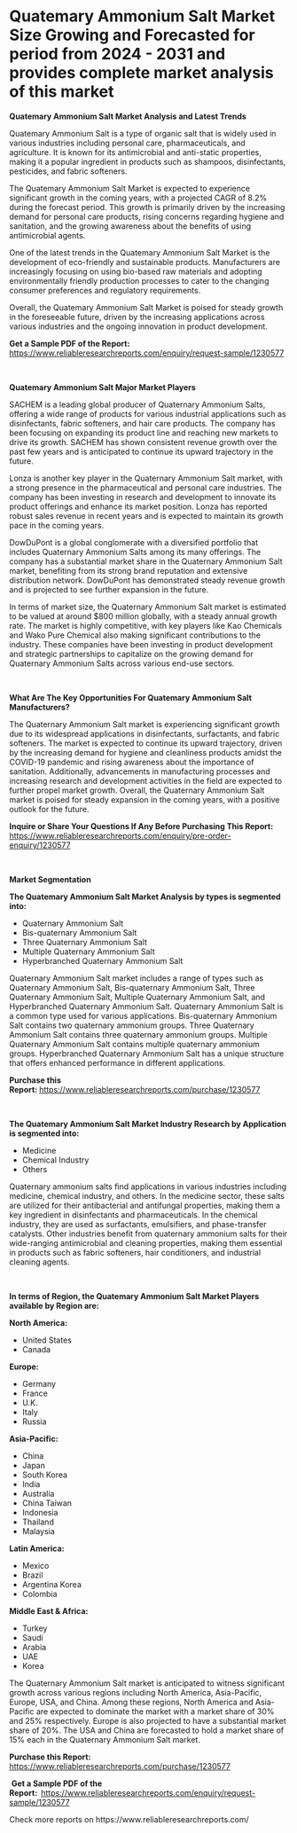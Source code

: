 <p><h1>Quatemary Ammonium Salt Market Size Growing and Forecasted for period from 2024 - 2031 and provides complete market analysis of this market</h1></p><p><strong>Quatemary Ammonium Salt Market Analysis and Latest Trends</strong></p>
<p><p>Quatemary Ammonium Salt is a type of organic salt that is widely used in various industries including personal care, pharmaceuticals, and agriculture. It is known for its antimicrobial and anti-static properties, making it a popular ingredient in products such as shampoos, disinfectants, pesticides, and fabric softeners.</p><p>The Quatemary Ammonium Salt Market is expected to experience significant growth in the coming years, with a projected CAGR of 8.2% during the forecast period. This growth is primarily driven by the increasing demand for personal care products, rising concerns regarding hygiene and sanitation, and the growing awareness about the benefits of using antimicrobial agents.</p><p>One of the latest trends in the Quatemary Ammonium Salt Market is the development of eco-friendly and sustainable products. Manufacturers are increasingly focusing on using bio-based raw materials and adopting environmentally friendly production processes to cater to the changing consumer preferences and regulatory requirements.</p><p>Overall, the Quatemary Ammonium Salt Market is poised for steady growth in the foreseeable future, driven by the increasing applications across various industries and the ongoing innovation in product development.</p></p>
<p><strong>Get a Sample PDF of the Report:&nbsp;</strong> <a href="https://www.reliableresearchreports.com/enquiry/request-sample/1230577">https://www.reliableresearchreports.com/enquiry/request-sample/1230577</a></p>
<p>&nbsp;</p>
<p><strong>Quatemary Ammonium Salt Major Market Players</strong></p>
<p><p>SACHEM is a leading global producer of Quaternary Ammonium Salts, offering a wide range of products for various industrial applications such as disinfectants, fabric softeners, and hair care products. The company has been focusing on expanding its product line and reaching new markets to drive its growth. SACHEM has shown consistent revenue growth over the past few years and is anticipated to continue its upward trajectory in the future.</p><p>Lonza is another key player in the Quaternary Ammonium Salt market, with a strong presence in the pharmaceutical and personal care industries. The company has been investing in research and development to innovate its product offerings and enhance its market position. Lonza has reported robust sales revenue in recent years and is expected to maintain its growth pace in the coming years.</p><p>DowDuPont is a global conglomerate with a diversified portfolio that includes Quaternary Ammonium Salts among its many offerings. The company has a substantial market share in the Quaternary Ammonium Salt market, benefiting from its strong brand reputation and extensive distribution network. DowDuPont has demonstrated steady revenue growth and is projected to see further expansion in the future.</p><p>In terms of market size, the Quaternary Ammonium Salt market is estimated to be valued at around $800 million globally, with a steady annual growth rate. The market is highly competitive, with key players like Kao Chemicals and Wako Pure Chemical also making significant contributions to the industry. These companies have been investing in product development and strategic partnerships to capitalize on the growing demand for Quaternary Ammonium Salts across various end-use sectors.</p></p>
<p>&nbsp;</p>
<p><strong>What Are The Key Opportunities For Quatemary Ammonium Salt Manufacturers?</strong></p>
<p><p>The Quaternary Ammonium Salt market is experiencing significant growth due to its widespread applications in disinfectants, surfactants, and fabric softeners. The market is expected to continue its upward trajectory, driven by the increasing demand for hygiene and cleanliness products amidst the COVID-19 pandemic and rising awareness about the importance of sanitation. Additionally, advancements in manufacturing processes and increasing research and development activities in the field are expected to further propel market growth. Overall, the Quaternary Ammonium Salt market is poised for steady expansion in the coming years, with a positive outlook for the future.</p></p>
<p><strong>Inquire or Share Your Questions If Any Before Purchasing This Report:</strong> <a href="https://www.reliableresearchreports.com/enquiry/pre-order-enquiry/1230577">https://www.reliableresearchreports.com/enquiry/pre-order-enquiry/1230577</a></p>
<p>&nbsp;</p>
<p><strong>Market Segmentation</strong></p>
<p><strong>The Quatemary Ammonium Salt Market Analysis by types is segmented into:</strong></p>
<p><ul><li>Quaternary Ammonium Salt</li><li>Bis-quaternary Ammonium Salt</li><li>Three Quaternary Ammonium Salt</li><li>Multiple Quaternary Ammonium Salt</li><li>Hyperbranched Quaternary Ammonium Salt</li></ul></p>
<p><p>Quaternary Ammonium Salt market includes a range of types such as Quaternary Ammonium Salt, Bis-quaternary Ammonium Salt, Three Quaternary Ammonium Salt, Multiple Quaternary Ammonium Salt, and Hyperbranched Quaternary Ammonium Salt. Quaternary Ammonium Salt is a common type used for various applications. Bis-quaternary Ammonium Salt contains two quaternary ammonium groups. Three Quaternary Ammonium Salt contains three quaternary ammonium groups. Multiple Quaternary Ammonium Salt contains multiple quaternary ammonium groups. Hyperbranched Quaternary Ammonium Salt has a unique structure that offers enhanced performance in different applications.</p></p>
<p><strong>Purchase this Report:&nbsp;</strong><a href="https://www.reliableresearchreports.com/purchase/1230577">https://www.reliableresearchreports.com/purchase/1230577</a></p>
<p>&nbsp;</p>
<p><strong>The Quatemary Ammonium Salt Market Industry Research by Application is segmented into:</strong></p>
<p><ul><li>Medicine</li><li>Chemical Industry</li><li>Others</li></ul></p>
<p><p>Quaternary ammonium salts find applications in various industries including medicine, chemical industry, and others. In the medicine sector, these salts are utilized for their antibacterial and antifungal properties, making them a key ingredient in disinfectants and pharmaceuticals. In the chemical industry, they are used as surfactants, emulsifiers, and phase-transfer catalysts. Other industries benefit from quaternary ammonium salts for their wide-ranging antimicrobial and cleaning properties, making them essential in products such as fabric softeners, hair conditioners, and industrial cleaning agents.</p></p>
<p>&nbsp;</p>
<p><strong>In terms of Region, the Quatemary Ammonium Salt Market Players available by Region are:</strong></p>
<p>
    <p> <strong> North America: </strong>
        <ul>
            <li>United States</li>
            <li>Canada</li>
        </ul>
        </p> 
    <p> <strong> Europe: </strong>
        <ul>
            <li>Germany</li>
            <li>France</li>
            <li>U.K.</li>
            <li>Italy</li>
            <li>Russia</li>
        </ul>
        </p> 
    <p> <strong> Asia-Pacific: </strong>
        <ul>
            <li>China</li>
            <li>Japan</li>
            <li>South Korea</li>
            <li>India</li>
            <li>Australia</li>
            <li>China Taiwan</li>
            <li>Indonesia</li>
            <li>Thailand</li>
            <li>Malaysia</li>
        </ul>
        </p> 
    <p> <strong> Latin America: </strong>
        <ul>
            <li>Mexico</li>
            <li>Brazil</li>
            <li>Argentina Korea</li>
            <li>Colombia</li>
        </ul>
        </p> 
    <p> <strong> Middle East & Africa: </strong>
        <ul>
            <li>Turkey</li>
            <li>Saudi</li>
            <li>Arabia</li>
            <li>UAE</li>
            <li>Korea</li>
        </ul>
    </p>
    </p>
<p><p>The Quaternary Ammonium Salt market is anticipated to witness significant growth across various regions including North America, Asia-Pacific, Europe, USA, and China. Among these regions, North America and Asia-Pacific are expected to dominate the market with a market share of 30% and 25% respectively. Europe is also projected to have a substantial market share of 20%. The USA and China are forecasted to hold a market share of 15% each in the Quaternary Ammonium Salt market.</p></p>
<p><strong>Purchase this Report: </strong><a href="https://www.reliableresearchreports.com/purchase/1230577">https://www.reliableresearchreports.com/purchase/1230577</a></p>
<p>&nbsp;<strong>Get a Sample PDF of the Report:&nbsp;&nbsp;</strong><a href="https://www.reliableresearchreports.com/enquiry/request-sample/1230577">https://www.reliableresearchreports.com/enquiry/request-sample/1230577</a></p>
<p><strong></strong></p>
<p>Check more reports on https://www.reliableresearchreports.com/</p>